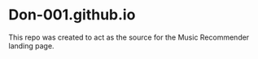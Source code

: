 # Don-001.github.io
This repo was created to act as the source for the Music Recommender landing page. 
